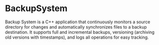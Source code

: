 # BackupSystem
Backup System is a C++ application that continuously monitors a source directory for changes and automatically synchronizes files to a backup destination. It supports full and incremental backups, versioning (archiving old versions with timestamps), and logs all operations for easy tracking.
